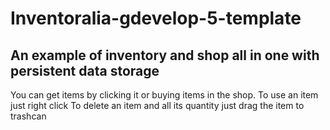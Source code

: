 # Inventoralia-gdevelop-5-template

## An example of inventory and shop all in one with persistent data storage

You can get items by clicking it or buying items in the shop.
To use an item just right click
To delete an item and all its quantity just drag the item to trashcan
